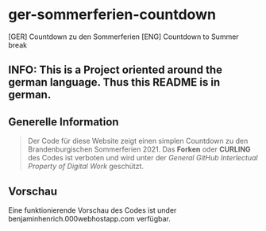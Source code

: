 # ger-sommerferien-countdown

[GER] Countdown zu den Sommerferien
[ENG] Countdown to Summer break


## INFO: This is a Project oriented around the german language. Thus this README is in german.

## Generelle Information

> Der Code für diese Website zeigt einen simplen Countdown zu den Brandenburgischen Sommerferien 2021.
> Das **Forken** oder **CURLING** des Codes ist verboten und wird unter der *General GitHub Interlectual Property of Digital Work* geschützt.
 
## Vorschau

Eine funktionierende Vorschau des Codes ist under benjaminhenrich.000webhostapp.com verfügbar.
